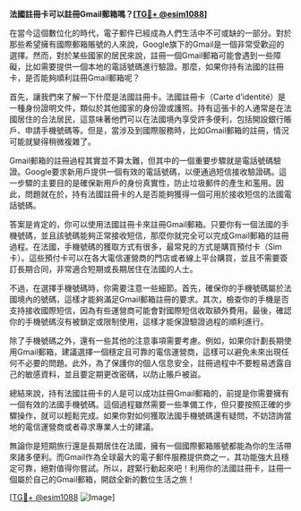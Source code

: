 **法國註冊卡可以註冊Gmail郵箱嗎？[[TG💪+ @esim1088](https://t.me/s/esim1088)]**

在當今這個數位化的時代，電子郵件已經成為人們生活中不可或缺的一部分。對於那些希望擁有國際郵箱賬號的人來說，Google旗下的Gmail是一個非常受歡迎的選擇。然而，對於某些國家的居民來說，註冊一個Gmail郵箱可能會遇到一些障礙，比如需要提供一個本地的電話號碼進行驗證。那麼，如果你持有法國的註冊卡，是否能夠順利註冊Gmail郵箱呢？

首先，讓我們來了解一下什麼是法國註冊卡。法國註冊卡（Carte d’identité）是一種身份證明文件，類似於其他國家的身份證或護照。持有這張卡的人通常是在法國居住的合法居民，這意味著他們可以在法國境內享受許多便利，包括開設銀行賬戶、申請手機號碼等。但是，當涉及到國際服務時，比如Gmail郵箱的註冊，情況可能就變得稍微複雜了。

Gmail郵箱的註冊過程其實並不算太難，但其中的一個重要步驟就是電話號碼驗證。Google要求新用戶提供一個有效的電話號碼，以便通過短信接收驗證碼。這一步驟的主要目的是確保新用戶的身份真實性，防止垃圾郵件的產生和濫用。因此，問題就在於，持有法國註冊卡的人是否能夠獲得一個可用於接收短信的法國電話號碼。

答案是肯定的，你可以使用法國註冊卡來註冊Gmail郵箱。只要你有一個法國的手機號碼，並且該號碼能夠正常接收短信，那麼你就完全可以完成Gmail郵箱的註冊過程。在法國，手機號碼的獲取方式有很多，最常見的方式是購買預付卡（Sim卡）。這些預付卡可以在各大電信運營商的門店或者線上平台購買，並且不需要簽訂長期合同，非常適合短期或長期居住在法國的人士。

不過，在選擇手機號碼時，你需要注意一些細節。首先，確保你的手機號碼屬於法國境內的號碼，這樣才能夠滿足Gmail郵箱註冊的要求。其次，檢查你的手機是否支持接收國際短信，因為有些運營商可能會對國際短信收取額外費用。最後，確認你的手機號碼沒有被鎖定或限制使用，這樣才能保證驗證過程的順利進行。

除了手機號碼之外，還有一些其他的注意事項需要考慮。例如，如果你計劃長期使用Gmail郵箱，建議選擇一個穩定且可靠的電信運營商，這樣可以避免未來出現任何不必要的問題。此外，為了保護你的個人信息安全，註冊過程中不要輕易透露自己的敏感資料，並且要定期更改密碼，以防止賬戶被盜。

總結來說，持有法國註冊卡的人是可以成功註冊Gmail郵箱的，前提是你需要擁有一個有效的法國手機號碼。這個過程雖然需要一些準備工作，但只要按照正確的步驟操作，就可以輕鬆完成。如果你對如何獲取法國手機號碼還有疑問，不妨諮詢當地的電信運營商或者尋求專業人士的建議。

無論你是短期旅行還是長期居住在法國，擁有一個國際郵箱賬號都能為你的生活帶來諸多便利。而Gmail作為全球最大的電子郵件服務提供商之一，其功能強大且穩定可靠，絕對值得你嘗試。所以，趕緊行動起來吧！利用你的法國註冊卡，註冊一個屬於自己的Gmail郵箱，開啟全新的數位生活之旅！

[[TG💪+ @esim1088](https://t.me/s/esim1088) ![Image](https://i.postimg.cc/4NQfJmqS/Snipaste-2025-05-13-00-14-12.png)]